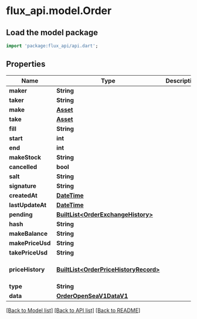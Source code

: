 # flux_api.model.Order

## Load the model package
```dart
import 'package:flux_api/api.dart';
```

## Properties
Name | Type | Description | Notes
------------ | ------------- | ------------- | -------------
**maker** | **String** |  | 
**taker** | **String** |  | [optional] 
**make** | [**Asset**](Asset.md) |  | 
**take** | [**Asset**](Asset.md) |  | 
**fill** | **String** |  | 
**start** | **int** |  | [optional] 
**end** | **int** |  | [optional] 
**makeStock** | **String** |  | 
**cancelled** | **bool** |  | 
**salt** | **String** |  | 
**signature** | **String** |  | [optional] 
**createdAt** | [**DateTime**](DateTime.md) |  | 
**lastUpdateAt** | [**DateTime**](DateTime.md) |  | 
**pending** | [**BuiltList&lt;OrderExchangeHistory&gt;**](OrderExchangeHistory.md) |  | [optional] 
**hash** | **String** |  | 
**makeBalance** | **String** |  | [optional] 
**makePriceUsd** | **String** |  | [optional] 
**takePriceUsd** | **String** |  | [optional] 
**priceHistory** | [**BuiltList&lt;OrderPriceHistoryRecord&gt;**](OrderPriceHistoryRecord.md) |  | [optional] [default to ListBuilder()]
**type** | **String** |  | 
**data** | [**OrderOpenSeaV1DataV1**](OrderOpenSeaV1DataV1.md) |  | 

[[Back to Model list]](../README.md#documentation-for-models) [[Back to API list]](../README.md#documentation-for-api-endpoints) [[Back to README]](../README.md)


